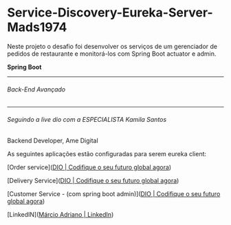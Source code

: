 # Service-Discovery-Eureka-Server-Mads1974
Neste projeto o desafio foi desenvolver os serviços de um gerenciador de pedidos de restaurante e monitorá-los com Spring Boot actuator e admin.

**Spring Boot**

------

###### Back-End Avançado

------

###### Seguindo a live dio com a ESPECIALISTA Kamila Santos

Backend Developer, Ame Digital

As seguintes aplicações estão configuradas para serem eureka client:

[Order service]([DIO | Codifique o seu futuro global agora](https://web.dio.me/lab/desenvolvendo-servicos-de-gerenciador-de-pedidos-de-restaurantes-com-spring-cloud/learning/413aa786-a6a4-47a9-ab4c-99b63fb72349))

[Delivery Service]([DIO | Codifique o seu futuro global agora](https://web.dio.me/lab/desenvolvendo-servicos-de-gerenciador-de-pedidos-de-restaurantes-com-spring-cloud/learning/413aa786-a6a4-47a9-ab4c-99b63fb72349))

[Customer Service - (com spring boot admin)]([DIO | Codifique o seu futuro global agora](https://web.dio.me/lab/desenvolvendo-servicos-de-gerenciador-de-pedidos-de-restaurantes-com-spring-cloud/learning/413aa786-a6a4-47a9-ab4c-99b63fb72349))

[LinkedIN]([Márcio Adriano | LinkedIn](https://www.linkedin.com/in/mads1974/))

